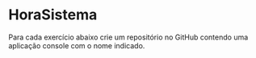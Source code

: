 # HoraSistema
Para cada exercício abaixo crie um repositório no GitHub contendo uma aplicação console com o nome indicado.
